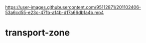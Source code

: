 

https://user-images.githubusercontent.com/95112871/201102406-53a6cd55-e23c-471b-a14b-d17a66db1a4b.mp4

# transport-zone

